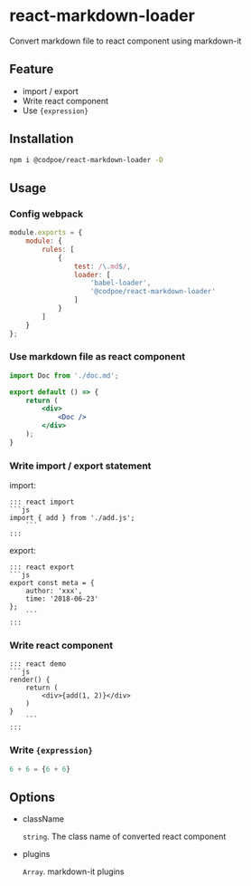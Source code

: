 # react-markdown-loader

Convert markdown file to react component using markdown-it

## Feature

- import / export
- Write react component
- Use `{expression}`

## Installation

```sh
npm i @codpoe/react-markdown-loader -D
```

## Usage

### Config webpack

```js
module.exports = {
    module: {
        rules: [
            {
                test: /\.md$/,
                loader: [
                    'babel-loader',
                    '@codpoe/react-markdown-loader'
                ]
            }
        ]
    }
};
```

### Use markdown file as react component

```jsx
import Doc from './doc.md';

export default () => {
    return (
        <div>
            <Doc />
        </div>
    );
}
```

### Write import / export statement

import: 
```
::: react import
```js
import { add } from './add.js';
    ```
:::
```

export:
```
::: react export
```js
export const meta = {
    author: 'xxx',
    time: '2018-06-23'
};
    ```
:::
```

### Write react component

```
::: react demo
```js
render() {
    return (
        <div>{add(1, 2)}</div>
    )
}
    ```
:::
```

### Write `{expression}`

```js
6 + 6 = {6 + 6}
```

## Options

- className
  
  `string`. The class name of converted react component

- plugins

  `Array`. markdown-it plugins


